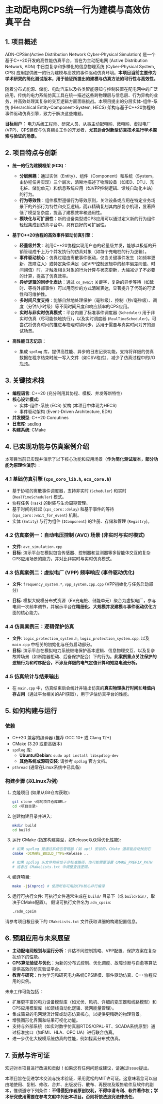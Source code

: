 # 主动配电网CPS统一行为建模与高效仿真平台

## 1. 项目概述

ADN-CPSim(Active Distribution Network Cyber-Physical Simulation) 是一个基于C++20开发的高性能仿真平台，旨在为主动配电网 (Active Distribution Network, ADN) 中日益复杂和多样化的信息物理系统 (Cyber-Physical System, CPS) 应用提供统一的行为建模与高效的事件驱动仿真环境。**本项目当前主要作为学术研究的简化测试版本，用于验证所提出的建模与仿真方法的可行性与高效性。**

随着分布式能源、储能、电动汽车以及各类智能感知与控制装置在配电网中的广泛应用，传统的电力系统仿真工具在统一描述这些跨物理层与信息层、行为异构的业务，并高效处理其复杂的交互逻辑方面面临挑战。本项目提出的分层实体-组件-系统 (Hierarchical Entity-Component-System, HECS) 架构与基于C++20协程的事件驱动仿真引擎，致力于解决这些难题。

**目标用户：** 电力系统工程师、研究人员、从事主动配电网、微电网、虚拟电厂 (VPP)、CPS建模与仿真相关工作的开发者，**尤其适合对新型仿真技术进行学术探索与验证的场景。**

## 2. 项目特点与创新

*   **统一的行为建模框架 (ECS)**：
    *   **分层解耦**：通过实体（Entity）、组件（Component）和系统（System，由协程任务实现）三个层次，清晰地描述了物理设备（如IED、DTU、充电桩、储能单元）和信息系统应用（如VPP控制逻辑、馈线自动化主站）的行为。
    *   **行为等效性**：组件模型遵循行为等效原则，关注设备或应用在特定业务场景下的外部行为特性和交互逻辑，而非精确复刻其内部复杂机理，显著降低了模型复杂度，提高了建模效率和通用性。
    *   **模块化与可扩展性**：新的设备类型或CPS应用可以通过定义新的行为组件轻松集成到仿真平台中，具有良好的可扩展性。

*   **基于C++20协程的高效事件驱动仿真引擎**：
    *   **轻量级并发**：利用C++20协程实现用户态的轻量级并发，能够以极低的开销管理成千上万个并发执行的仿真对象（如每个充电桩的行为逻辑）。
    *   **事件驱动核心**：仿真过程由离散事件驱动，仅当关键事件发生（如频率更新、故障注入）或特定条件满足（如VPP控制逻辑中的频率偏差阈值、时间阈值）时，才触发相关对象的行为计算与状态更新，大幅减少了不必要的计算，提高了仿真效率。
    *   **异步逻辑的同步化表达**：通过 `co_await` 关键字，复杂的异步等待（如延时、等待外部事件）可以用同步的方式清晰表达，显著提升了代码的可读性和可维护性。
    *   **多时间尺度支持**：能够自然地处理保护（毫秒级）、控制（秒/毫秒级）、调度（分钟/小时级）等不同时间尺度和响应频率的CPS应用。
    *   **实时与非实时仿真模式**：平台内置了标准事件调度器 (`Scheduler`) 用于非实时仿真（尽可能快地执行），以及实时调度器 (`RealTimeScheduler`)，可尝试将仿真时间的推进与物理时钟同步，适用于需要与真实时间对齐的测试场景。

*   **高性能日志记录**：
    *   集成 `spdlog` 库，提供高性能、异步的日志记录功能，支持将详细的仿真数据在程序结束时统一写入文件（如CSV格式），减少了仿真过程中的I/O瓶颈。

## 3. 关键技术栈

*   **编程语言**: C++20 (充分利用其协程、模板、并发等新特性)
*   **核心设计模式**:
    *   实体-组件-系统 (ECS) 架构 (本项目中体现为HECS)
    *   事件驱动架构 (Event-Driven Architecture, EDA)
*   **并发模型**: C++20 Coroutines
*   **日志库**: [spdlog](https://github.com/gabime/spdlog)
*   **构建系统**: CMake

## 4. 已实现功能与仿真案例介绍

本项目当前已实现并演示了以下核心功能和应用场景（**作为简化测试版本，部分功能为原理性演示**）：

### 4.1 基础仿真引擎 (`cps_coro_lib.h`, `ecs_core.h`)

*   基于协程的离散事件调度器，支持非实时 (`Scheduler`) 和实时 (`RealTimeScheduler`) 模式。
*   协程任务 (`Task`) 的封装与生命周期管理。
*   基于时间的挂起 (`cps_coro::delay`) 和基于事件的等待 (`cps_coro::wait_for_event`) 机制。
*   实体 (`Entity`) 与行为组件 (`IComponent`) 的注册、存储和管理 (`Registry`)。

### 4.2 仿真案例一：自动电压控制 (AVC) 场景 (非实时与实时模式)

*   **文件**: `avc_simulation.cpp`
*   **目标**: 演示平台在模拟包含传感器、控制器和监测器等多智能体交互的复杂CPS应用场景的能力，并对比非实时与实时仿真模式。

### 4.3 仿真案例二：虚拟电厂 (VPP) 频率响应 (事件驱动优化)

*   **文件**: `frequency_system.*`, `vpp_system.cpp.cpp` (VPP初始化与任务启动部分)

*   **目标**: 模拟大规模分布式资源（EV充电桩、储能单元）聚合为虚拟电厂，参与电网一次频率调节，并展示平台在**精细化、大规模并发建模**与**事件驱动优化**方面的核心能力。

### 4.4 仿真案例三：逻辑保护仿真

*   **文件**: `logic_protection_system.h`, `logic_protection_system.cpp`, 以及 `main.cpp` 中相关的初始化与任务启动部分。
*   **目标**: 演示平台在模拟电力系统继电保护基本逻辑、信息物理交互、以及复杂故障场景（如断路器拒动、后备保护配合）下的行为。**此案例重点关注保护的逻辑行为和时序配合，不涉及详细的电气定值计算和短路电流分析。**

### 4.5 仿真统计与结果输出

*   在 `main.cpp` 中，仿真结束后会统计并输出仿真的**真实物理执行时间**和**峰值内存占用**（通过平台相关的API获取），用于评估仿真平台的性能。

## 5. 如何构建与运行

### 依赖

*   C++20 兼容的编译器 (推荐 GCC 10+ 或 Clang 12+)
*   CMake (3.20 或更高版本)
*   `spdlog` 库:
    *   **Ubuntu/Debian**: `sudo apt install libspdlog-dev`
    *   **其他系统或源码安装**: 请参考 `spdlog` 官方文档。
*   `pthread` (通常在Linux系统中已具备)

### 构建步骤 (以Linux为例)

1.  克隆项目 (如果从Git仓库获取):
    ```bash
    git clone <你的项目仓库URL>
    cd <项目目录>
    ```
2.  创建构建目录并进入:
    ```bash
    mkdir build
    cd build
    ```
3.  运行 CMake (指定构建类型，如Release以获得优化性能):
    ```bash
    # 如果 spdlog 是通过系统包管理器 (如 apt) 安装的，CMake 通常能自动找到它
    cmake -DCMAKE_BUILD_TYPE=Release ..
    
    # 如果 spdlog 头文件和库位于非标准路径，你可能需要设置 CMAKE_PREFIX_PATH
    # 或者在 CMakeLists.txt 中调整查找逻辑。
    ```
4.  编译项目:
    ```bash
    make -j$(nproc) # 使用所有可用的CPU核心并行编译
    ```
5.  运行可执行文件:
    可执行文件通常生成在 `build/` 目录下（或 `build/bin/`，取决于CMake配置）。
    假设可执行文件名为 `adn_cpsim`:
    ```bash
    ./adn_cpsim
    ```

请参考项目根目录下的 `CMakeLists.txt` 文件获取详细的构建配置信息。

## 6. 预期应用与未来展望

*   **主动配电网规划与运行分析**：评估不同控制策略、VPP配置、保护方案在复杂扰动下的性能。
*   **CPS算法验证与优化**：为新的分布式控制、优化调度、故障诊断与自愈等算法提供高效的仿真验证平台。
*   **教育与研究**：作为学习和研究电力系统CPS建模、事件驱动仿真、C++协程应用的实例。

未来工作可能包括：
*   扩展更丰富的电力设备模型库（如光伏、风机、详细的变压器和线路模型）和CPS应用模型库（如馈线自动化逻辑、微网能量管理）。
*   集成简易的电网潮流计算或动态仿真核心，以提供更精确的物理背景。
*   增强图形化界面和结果可视化功能。
*   支持与外部系统（如实时数字仿真器RTDS/OPAL-RT、SCADA系统原型）通过标准接口（如FMI、HLA、OPC UA）进行联合仿真。
*   进一步优化大规模系统仿真的性能，例如探索分布式仿真。

## 7. 贡献与许可证

欢迎对本项目进行改进和贡献！如果您有任何问题或建议，请通过Issue提出。

本项目旨在促进学术交流与技术验证，采用宽松的MIT许可证。这意味着您可以自由地使用、复制、修改、合并、出版发行、散布、再授权及贩售软件及软件的副本，惟须遵守下列条件：**不得侵犯作者原创权利，不得申请专利、软件著作权；学术研究使用需要在参考文献中列出本项目。否则将依法追究法律责任**。
